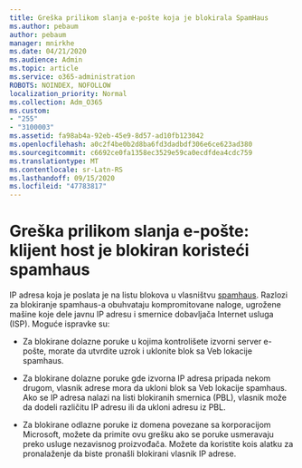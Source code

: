 ```yaml
---
title: Greška prilikom slanja e-pošte koja je blokirala SpamHaus
ms.author: pebaum
author: pebaum
manager: mnirkhe
ms.date: 04/21/2020
ms.audience: Admin
ms.topic: article
ms.service: o365-administration
ROBOTS: NOINDEX, NOFOLLOW
localization_priority: Normal
ms.collection: Adm_O365
ms.custom:
- "255"
- "3100003"
ms.assetid: fa98ab4a-92eb-45e9-8d57-ad10fb123042
ms.openlocfilehash: a0c2f4be0b2d8ba6fd3dadbdf306e6ce623ad380
ms.sourcegitcommit: c6692ce0fa1358ec3529e59ca0ecdfdea4cdc759
ms.translationtype: MT
ms.contentlocale: sr-Latn-RS
ms.lasthandoff: 09/15/2020
ms.locfileid: "47783817"
---
```

# <a name="error-sending-email-client-host-blocked-using-spamhaus"></a>Greška prilikom slanja e-pošte: klijent host je blokiran koristeći spamhaus

IP adresa koja je poslata je na listu blokova u vlasništvu [spamhaus](https://go.microsoft.com/fwlink/p/?linkid=123245). Razlozi za blokiranje spamhaus-a obuhvataju kompromitovane naloge, ugrožene mašine koje dele javnu IP adresu i smernice dobavljača Internet usluga (ISP). Moguće ispravke su:
  
- Za blokirane dolazne poruke u kojima kontrolišete izvorni server e-pošte, morate da utvrdite uzrok i uklonite blok sa Veb lokacije spamhaus.

- Za blokirane dolazne poruke gde izvorna IP adresa pripada nekom drugom, vlasnik adrese mora da ukloni blok sa Veb lokacije spamhaus. Ako se IP adresa nalazi na listi blokiranih smernica (PBL), vlasnik može da dodeli različitu IP adresu ili da ukloni adresu iz PBL.

- Za blokirane odlazne poruke iz domena povezane sa korporacijom Microsoft, možete da primite ovu grešku ako se poruke usmeravaju preko usluge nezavisnog proizvođača. Možete da koristite kois alatku za pronalaženje da biste pronašli blokirani vlasnik IP adrese.
